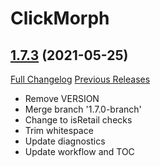 # ClickMorph

## [1.7.3](https://github.com/ketho-wow/ClickMorph/tree/1.7.3) (2021-05-25)
[Full Changelog](https://github.com/ketho-wow/ClickMorph/compare/1.7.2b...1.7.3) [Previous Releases](https://github.com/ketho-wow/ClickMorph/releases)

- Remove VERSION  
- Merge branch '1.7.0-branch'  
- Change to isRetail checks  
- Trim whitespace  
- Update diagnostics  
- Update workflow and TOC  
